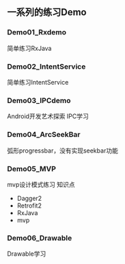## 一系列的练习Demo

### Demo01_Rxdemo
简单练习RxJava

### Demo02_IntentService
简单练习IntentService

### Demo03_IPCdemo
Android开发艺术探索 IPC学习

### Demo04_ArcSeekBar
弧形progressbar，没有实现seekbar功能

### Demo05_MVP
mvp设计模式练习
知识点 
- Dagger2
- Retrofit2
- RxJava
- mvp

### Demo06_Drawable
Drawable学习